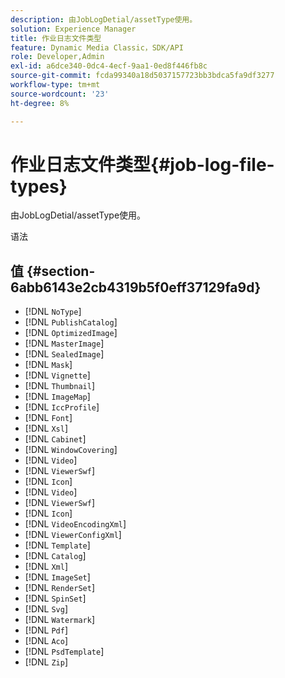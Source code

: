 ```yaml
---
description: 由JobLogDetial/assetType使用。
solution: Experience Manager
title: 作业日志文件类型
feature: Dynamic Media Classic，SDK/API
role: Developer,Admin
exl-id: a6dce340-0dc4-4ecf-9aa1-0ed8f446fb8c
source-git-commit: fcda99340a18d5037157723bb3bdca5fa9df3277
workflow-type: tm+mt
source-wordcount: '23'
ht-degree: 8%

---
```


# 作业日志文件类型{#job-log-file-types}

由JobLogDetial/assetType使用。

语法

## 值 {#section-6abb6143e2cb4319b5f0eff37129fa9d}

* [!DNL `NoType`]
* [!DNL `PublishCatalog`]
* [!DNL `OptimizedImage`]
* [!DNL `MasterImage`]
* [!DNL `SealedImage`]
* [!DNL `Mask`]
* [!DNL `Vignette`]
* [!DNL `Thumbnail`]
* [!DNL `ImageMap`]
* [!DNL `IccProfile`]
* [!DNL `Font`]
* [!DNL `Xsl`]
* [!DNL `Cabinet`]
* [!DNL `WindowCovering`]
* [!DNL `Video`]
* [!DNL `ViewerSwf`]
* [!DNL `Icon`]
* [!DNL `Video`]
* [!DNL `ViewerSwf`]
* [!DNL `Icon`]
* [!DNL `VideoEncodingXml`]
* [!DNL `ViewerConfigXml`]
* [!DNL `Template`]
* [!DNL `Catalog`]
* [!DNL `Xml`]
* [!DNL `ImageSet`]
* [!DNL `RenderSet`]
* [!DNL `SpinSet`]
* [!DNL `Svg`]
* [!DNL `Watermark`]
* [!DNL `Pdf`]
* [!DNL `Aco`]
* [!DNL `PsdTemplate`]
* [!DNL `Zip`]
